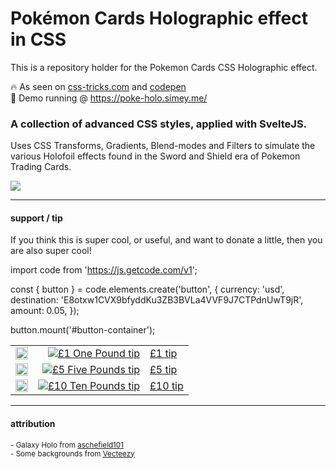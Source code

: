# Pokémon Cards Holographic effect in CSS

This is a repository holder for the Pokemon Cards CSS Holographic effect.  

🔥 As seen on [css-tricks.com](https://css-tricks.com/holographic-trading-card-effect/) and [codepen](https://codepen.io/simeydotme/pen/abYWJdX)  
🌟 Demo running @ https://poke-holo.simey.me/

### A collection of advanced CSS styles, applied with SvelteJS.
Uses CSS Transforms, Gradients, Blend-modes and Filters to simulate the various Holofoil effects found
in the Sword and Shield era of Pokemon Trading Cards.

<img src="public/pokemon-cards-demo.gif" />


---

#### support / tip  
If you think this is super cool, or useful, and want to donate a little, then you are also super cool!

import code from 'https://js.getcode.com/v1';

const { button } = code.elements.create('button', {
  currency: 'usd',
  destination: 'E8otxw1CVX9bfyddKu3ZB3BVLa4VVF9J7CTPdnUwT9jR',
  amount: 0.05,
});

button.mount('#button-container');

<div id="button-container"></div>

|  |  |         |
|--|--:|---------|
| <img src="https://user-images.githubusercontent.com/2817396/149629283-6002944f-9253-4e35-917d-89b476deae4e.png" width=20> | [![£1 One Pound tip](https://user-images.githubusercontent.com/2817396/149629980-08b9a952-bd6a-4c23-be78-05e3fd534352.png)](https://www.paypal.com/paypalme/simey/1) | [£1 tip](https://www.paypal.com/paypalme/simey/1) |
| <img src="https://user-images.githubusercontent.com/2817396/149629283-6002944f-9253-4e35-917d-89b476deae4e.png" width=20> | [![£5 Five Pounds tip](https://user-images.githubusercontent.com/2817396/149629994-3a99770c-d333-46e7-9818-ab6b18ad0202.png)](https://www.paypal.com/paypalme/simey/5) | [£5 tip](https://www.paypal.com/paypalme/simey/5) |
| <img src="https://user-images.githubusercontent.com/2817396/149629283-6002944f-9253-4e35-917d-89b476deae4e.png" width=20> | [![£10 Ten Pounds tip](https://user-images.githubusercontent.com/2817396/149630000-95aa4234-ff67-4e7c-a7f4-ffd52f25e6d8.png)](https://www.paypal.com/paypalme/simey/10) | [£10 tip](https://www.paypal.com/paypalme/simey/10) |





---
#### attribution

<sub>- Galaxy Holo from [aschefield101](https://www.deviantart.com/aschefield101/art/HoloSheet-2012-313543843)</sub>  
<sub>- Some backgrounds from [Vecteezy](https://www.vecteezy.com/free-photos)</sub>
